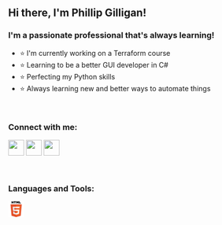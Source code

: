## Hi there, I'm Phillip Gilligan!

### I'm a passionate professional that's always learning!
- ⭐ I'm currently working on a Terraform course
- ⭐ Learning to be a better GUI developer in C#
- ⭐ Perfecting my Python skills
- ⭐ Always learning new and better ways to automate things

<br />

### Connect with me:
[<img height="32" width="32" src="https://cdn.jsdelivr.net/npm/simple-icons@v3/icons/linkedin.svg" />][linkedin]
<img height="32" width="32" src="https://cdn.jsdelivr.net/npm/simple-icons@v3/icons/youtube.svg" />
<img height="32" width="32" src="https://cdn.jsdelivr.net/npm/simple-icons@v3/icons/twitter.svg" />

<br />

### Languages and Tools:
<img height="32" width="32" src="https://raw.githubusercontent.com/github/explore/80688e429a7d4ef2fca1e82350fe8e3517d3494d/topics/html/html.png" />


<br />
<br />

[website]:
[youtube]:
[linkedin]: https://www.linkedin.com/in/phillip-gilligan/
